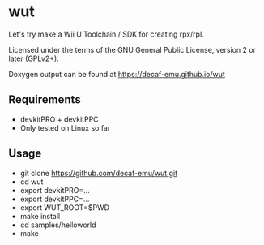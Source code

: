 # wut
Let's try make a Wii U Toolchain / SDK for creating rpx/rpl.

Licensed under the terms of the GNU General Public License, version 2 or later (GPLv2+).

Doxygen output can be found at https://decaf-emu.github.io/wut

## Requirements
- devkitPRO + devkitPPC
- Only tested on Linux so far

## Usage
- git clone https://github.com/decaf-emu/wut.git
- cd wut
- export devkitPRO=...
- export devkitPPC=...
- export WUT_ROOT=$PWD
- make install
- cd samples/helloworld
- make
